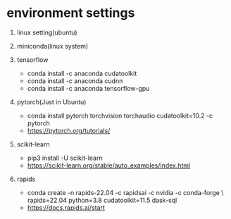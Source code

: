 # environment settings
  1. linux setting(ubuntu)
  2. miniconda(linux system)
  3. tensorflow
      - conda install -c anaconda cudatoolkit
      - conda install -c anaconda cudnn
      - conda install -c anaconda tensorflow-gpu
      
  4. pytorch(Just in Ubuntu)
      - conda install pytorch torchvision torchaudio cudatoolkit=10.2 -c pytorch
      - https://pytorch.org/tutorials/
      
  5. scikit-learn
      - pip3 install -U scikit-learn
      - https://scikit-learn.org/stable/auto_examples/index.html 
       
  6. rapids 
      - conda create -n rapids-22.04 -c rapidsai -c nvidia -c conda-forge \\
        rapids=22.04 python=3.8 cudatoolkit=11.5 dask-sql
      - https://docs.rapids.ai/start
      
